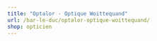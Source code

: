 ```yaml
---
title: "Optalor - Optique Woittequand"
url: /bar-le-duc/optalor-optique-woittequand/
shop: opticien
---
```

